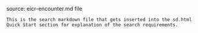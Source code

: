 source: eicr-encounter.md file

    This is the search markdown file that gets inserted into the sd.html Quick Start section for explanation of the search requirements.
